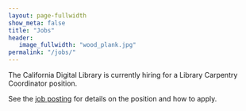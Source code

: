 ```yaml
---
layout: page-fullwidth
show_meta: false
title: "Jobs"
header:
   image_fullwidth: "wood_plank.jpg"
permalink: "/jobs/"
---
```


The California Digital Library is currently hiring for a Library Carpentry Coordinator position. 

See the [job posting](https://jobs.ucop.edu/applicants/Central?quickFind=60770) for details on the position and how to apply.


